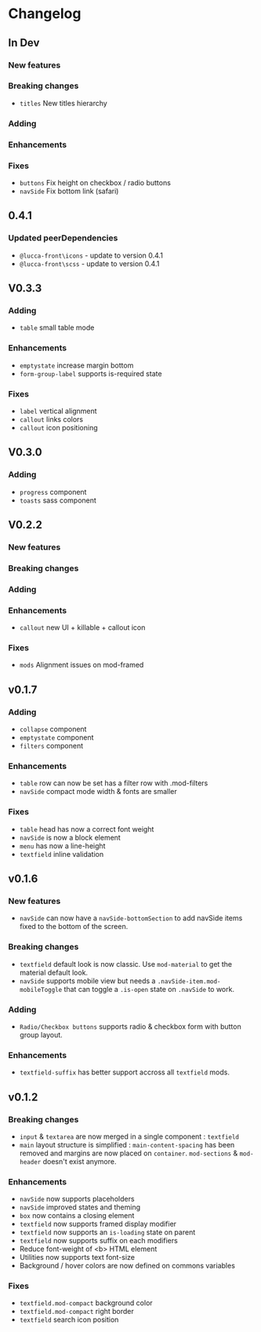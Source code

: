 # Changelog

## In Dev
### New features
### Breaking changes
- `titles` New titles hierarchy
### Adding
### Enhancements
### Fixes
- `buttons` Fix height on checkbox / radio buttons
- `navSide` Fix bottom link (safari)

## 0.4.1
### Updated peerDependencies
- `@lucca-front\icons` - update to version 0.4.1
- `@lucca-front\scss` - update to version 0.4.1

## V0.3.3
### Adding
- `table` small table mode
### Enhancements
- `emptystate` increase margin bottom
- `form-group-label` supports is-required state
### Fixes
- `label` vertical alignment
- `callout` links colors
- `callout` icon positioning

## V0.3.0
### Adding
- `progress` component
- `toasts` sass component

## V0.2.2
### New features
### Breaking changes
### Adding
### Enhancements
- `callout` new UI + killable + callout icon
### Fixes
- `mods` Alignment issues on mod-framed

## v0.1.7
### Adding
- `collapse` component
- `emptystate` component
- `filters` component
### Enhancements
- `table` row can now be set has a filter row with .mod-filters
- `navSide` compact mode width & fonts are smaller
### Fixes
- `table` head has now a correct font weight
- `navSide` is now a block element
- `menu` has now a line-height
- `textfield` inline validation

## v0.1.6
### New features
- `navSide` can now have a `navSide-bottomSection` to add navSide items fixed to the bottom of the screen.
### Breaking changes
- `textfield` default look is now classic. Use `mod-material` to get the material default look.
- `navSide` supports mobile view but needs a `.navSide-item.mod-mobileToggle` that can toggle a `.is-open` state on `.navSide` to work.
### Adding
- `Radio/Checkbox buttons` supports radio & checkbox form with button group layout.
### Enhancements
- `textfield-suffix` has better support accross all `textfield` mods.

## v0.1.2

### Breaking changes
- `input` & `textarea` are now merged in a single component : `textfield`
- `main` layout structure is simplified : `main-content-spacing` has been removed and margins are now placed on `container`. `mod-sections` & `mod-header` doesn't exist anymore.

### Enhancements
- `navSide` now supports placeholders
- `navSide` improved states and theming
- `box` now contains a closing element
- `textfield` now supports framed display modifier
- `textfield` now supports an `is-loading` state on parent
- `textfield` now supports suffix on each modifiers
- Reduce font-weight of &lt;b&gt; HTML element
- Utilities now supports text font-size
- Background / hover colors are now defined on commons variables

### Fixes
- `textfield.mod-compact` background color
- `textfield.mod-compact` right border
- `textfield` search icon position
